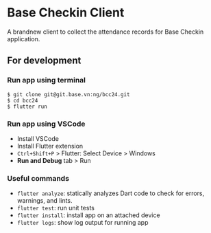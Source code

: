 # Base Checkin Client

A brandnew client to collect the attendance records for Base Checkin application.

## For development

### Run app using terminal

```shell
$ git clone git@git.base.vn:ng/bcc24.git
$ cd bcc24
$ flutter run
```

### Run app using VSCode

* Install VSCode
* Install Flutter extension
* `Ctrl+Shift+P` > Flutter: Select Device > Windows
* **Run and Debug** tab > Run

### Useful commands

* `flutter analyze`: statically analyzes Dart code to check for errors, warnings, and lints.
* `flutter test`: run unit tests
* `flutter install`: install app on an attached device
* `flutter logs`: show log output for running app